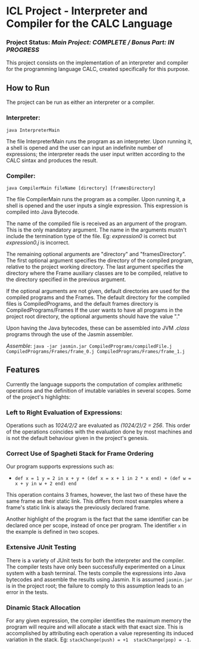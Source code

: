# ICL Project - Interpreter and Compiler for the CALC Language

### Project Status: _Main Project: COMPLETE / Bonus Part: IN PROGRESS_

This project consists on the implementation of an interpreter and compiler for the programming language CALC, created specifically for this purpose.

## How to Run

The project can be run as either an interpreter or a compiler.

### Interpreter: 
`java InterpreterMain`

The file InterpreterMain runs the program as an interpreter. Upon running it, a shell is opened and the user can input an indefinite number of expressions; the interpreter reads the user input written according to the CALC sintax and produces the result.

### Compiler:
`java CompilerMain fileName [directory] [framesDirectory]`

The file CompilerMain runs the program as a compiler. Upon running it, a shell is opened and the user inputs a single expression. This expression is compiled into Java Bytecode.

The name of the compiled file is received as an argument of the program. This is the only mandatory argument. The name in the arguments mustn't include the termination type of the file. Eg: _expression0_ is correct but _expression0.j_ is incorrect.

The remaining optional arguments are "directory" and "framesDirectory". 
The first optional argument specifies the directory of the compiled program, relative to the project working directory.
The last argument specifies the directory where the Frame auxiliary classes are to be compiled, relative to the directory specified in the previous argument.

If the optional arguments are not given, default directories are used for the compiled programs and the Frames.
The default directory for the compiled files is CompiledPrograms, and the default frames directory is CompiledPrograms/Frames
If the user wants to have all programs in the project root directory, the optional arguments should have the value "."

Upon having the Java bytecodes, these can be assembled into JVM _.class_ programs through the use of the Jasmin assembler.

_Assemble_: `java -jar jasmin.jar CompiledPrograms/compiledFile.j CompiledPrograms/Frames/frame_0.j CompiledPrograms/Frames/frame_1.j`

## Features

Currently the language supports the computation of complex arithmetic operations and the definition of imutable variables in several scopes.
Some of the project's highlights:

### Left to Right Evaluation of Expressions:
Operations such as _1024/2/2_ are evaluated as _(1024/2)/2 = 256_. This order of the operations coincides with the evaluation done by most machines and is not the default behaviour given in the project's genesis.

### Correct Use of Spagheti Stack for Frame Ordering
Our program supports expressions such as:
* `def x = 1 y = 2 in x + y + (def x = x + 1 in 2 * x end) + (def w = x + y in w + 2 end) end`

This operation contains 3 frames, however, the last two of these have the same frame as their static link. This differs from most examples where a frame's static link is always the previously declared frame.

Another highlight of the program is the fact that the same identifier can be declared once per scope, instead of once per program. The identifier `x` in the example is defined in two scopes.

### Extensive JUnit Testing

There is a variety of JUnit tests for both the interpreter and the compiler.
The compiler tests have only been successfully experimented on a Linux system with a bash terminal. The tests compile the expressions into Java bytecodes and assemble the results using Jasmin. It is assumed `jasmin.jar` is in the project root; the failure to comply to this assumption leads to an error in the tests.

### Dinamic Stack Allocation

For any given expression, the compiler identifies the maximum memory the program will require and will allocate a stack with that exact size.
This is accomplished by attributing each operation a value representing its induced variation in the stack. Eg: `stackChange(push) = +1  stackChange(pop) = -1`.
